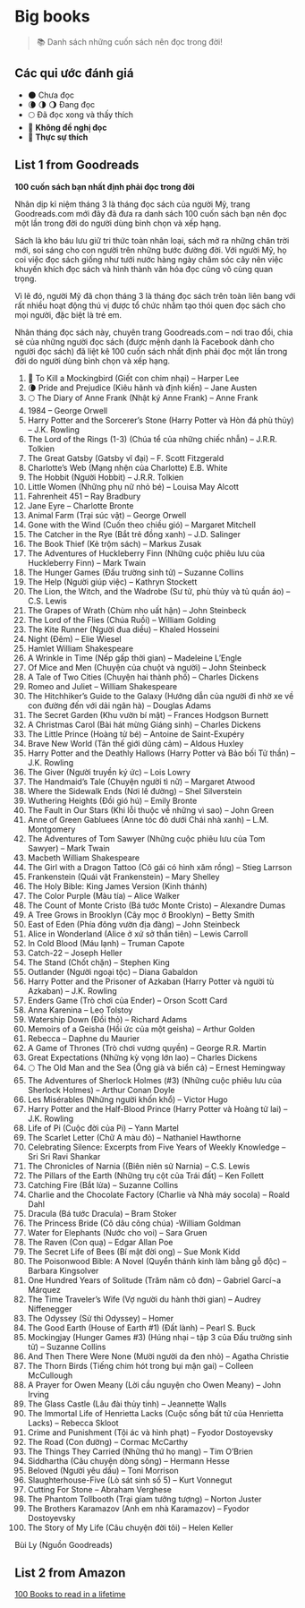 # Big books

> :books: Danh sách những cuốn sách nên đọc trong đời!

## Các qui ước đánh giá

- 🌑 Chưa đọc
- 🌘 🌗 🌖 Đang đọc
- 🌕 Đã đọc xong và thấy thích
- 🌝 **Không đề nghị đọc**
- 🌟 **Thực sự thích**

## List 1 from Goodreads

**100 cuốn sách bạn nhất định phải đọc trong đời**

Nhân dịp kỉ niệm tháng 3 là tháng đọc sách của người Mỹ, trang Goodreads.com mới đây đã đưa ra danh sách 100 cuốn sách bạn nên đọc một lần trong đời do người dùng bình chọn và xếp hạng.

Sách là kho báu lưu giữ tri thức toàn nhân loại, sách mở ra những chân trời mới, soi sáng cho con người trên những bước đường đời. Với người Mỹ, họ coi việc đọc sách giống như tưới nước hàng ngày chăm sóc cây nên việc khuyến khích đọc sách và hình thành văn hóa đọc cũng vô cùng quan trọng.

Vì lẽ đó, người Mỹ đã chọn tháng 3 là tháng đọc sách trên toàn liên bang với rất nhiều hoạt động thú vị được tổ chức nhằm tạo thói quen đọc sách cho mọi người, đặc biệt là trẻ em.

Nhân tháng đọc sách này, chuyên trang Goodreads.com – nơi trao đổi, chia sẻ của những người đọc sách (được mệnh danh là Facebook dành cho người đọc sách) đã liệt kê 100 cuốn sách nhất định phải đọc một lần trong đời do người dùng bình chọn và xếp hạng.

1. 🌟 To Kill a Mockingbird (Giết con chim nhại) – Harper Lee
2. 🌘 Pride and Prejudice (Kiêu hãnh và định kiến) – Jane Austen
3. 🌕 The Diary of Anne Frank (Nhật ký Anne Frank) – Anne Frank
4. 1984 – George Orwell
5. Harry Potter and the Sorcerer’s Stone (Harry Potter và Hòn đá phù thủy) – J.K. Rowling
6. The Lord of the Rings (1-3) (Chúa tể của những chiếc nhẫn) – J.R.R. Tolkien
7. The Great Gatsby (Gatsby vĩ đại) – F. Scott Fitzgerald
8. Charlotte’s Web (Mạng nhện của Charlotte) E.B. White
9. The Hobbit (Người Hobbit) – J.R.R. Tolkien
10. Little Women (Những phụ nữ nhỏ bé) – Louisa May Alcott
11. Fahrenheit 451 – Ray Bradbury
12. Jane Eyre – Charlotte Bronte
13. Animal Farm (Trại súc vật) – George Orwell
14. Gone with the Wind (Cuốn theo chiều gió) – Margaret Mitchell
15. The Catcher in the Rye (Bắt trẻ đồng xanh) – J.D. Salinger
16. The Book Thief (Kẻ trộm sách) – Markus Zusak
17. The Adventures of Huckleberry Finn (Những cuộc phiêu lưu của Huckleberry Finn) – Mark Twain
18. The Hunger Games (Đấu trường sinh tử) – Suzanne Collins
19. The Help (Người giúp việc) – Kathryn Stockett
20. The Lion, the Witch, and the Wadrobe (Sư tử, phù thủy và tủ quần áo) – C.S. Lewis
21. The Grapes of Wrath (Chùm nho uất hận) – John Steinbeck
22. The Lord of the Flies (Chúa Ruồi) – William Golding
23. The Kite Runner (Người đua diều) – Khaled Hosseini
24. Night (Đêm) – Elie Wiesel
25. Hamlet William Shakespeare
26. A Wrinkle in Time (Nếp gấp thời gian) – Madeleine L’Engle
27. Of Mice and Men (Chuyện của chuột và người) – John Steinbeck
28. A Tale of Two Cities (Chuyện hai thành phố) – Charles Dickens
29. Romeo and Juliet – William Shakespeare
30. The Hitchhiker’s Guide to the Galaxy (Hướng dẫn của người đi nhờ xe về con đường đến với dải ngân hà) – Douglas Adams
31. The Secret Garden (Khu vườn bí mật) – Frances Hodgson Burnett
32. A Christmas Carol (Bài hát mừng Giáng sinh) – Charles Dickens
33. The Little Prince (Hoàng tử bé) – Antoine de Saint-Exupéry
34. Brave New World (Tân thế giới dũng cảm) – Aldous Huxley
35. Harry Potter and the Deathly Hallows (Harry Potter và Bảo bối Tử thần) – J.K. Rowling
36. The Giver (Người truyền ký ức) – Lois Lowry
37. The Handmaid’s Tale (Chuyện người tì nữ) – Margaret Atwood
38. Where the Sidewalk Ends (Nơi lề đường) – Shel Silverstein
39. Wuthering Heights (Đồi gió hú) – Emily Bronte
40. The Fault in Our Stars (Khi lỗi thuộc về những vì sao) – John Green
41. Anne of Green Gabluees (Anne tóc đỏ dưới Chái nhà xanh) – L.M. Montgomery
42. The Adventures of Tom Sawyer (Những cuộc phiêu lưu của Tom Sawyer) – Mark Twain
43. Macbeth William Shakespeare
44. The Girl with a Dragon Tattoo (Cô gái có hình xăm rồng) – Stieg Larrson
45. Frankenstein (Quái vật Frankenstein) – Mary Shelley
46. The Holy Bible: King James Version (Kinh thánh)
47. The Color Purple (Màu tía) – Alice Walker
48. The Count of Monte Cristo (Bá tước Monte Cristo) – Alexandre Dumas
49. A Tree Grows in Brooklyn (Cây mọc ở Brooklyn) – Betty Smith
50. East of Eden (Phía đông vườn địa đàng) – John Steinbeck
51. Alice in Wonderland (Alice ở xứ sở thần tiên) – Lewis Carroll
52. In Cold Blood (Máu lạnh) – Truman Capote
53. Catch-22 – Joseph Heller
54. The Stand (Chốt chặn) – Stephen King
55. Outlander (Người ngoại tộc) – Diana Gabaldon
56. Harry Potter and the Prisoner of Azkaban (Harry Potter và người tù Azkaban) – J.K. Rowling
57. Enders Game (Trò chơi của Ender) – Orson Scott Card
58. Anna Karenina – Leo Tolstoy
59. Watership Down (Đồi thỏ) – Richard Adams
60. Memoirs of a Geisha (Hồi ức của một geisha) – Arthur Golden
61. Rebecca – Daphne du Maurier
62. A Game of Thrones (Trò chơi vương quyền) – George R.R. Martin
63. Great Expectations (Những kỳ vọng lớn lao) – Charles Dickens
64. 🌕 The Old Man and the Sea (Ông già và biển cả) – Ernest Hemingway
65. The Adventures of Sherlock Holmes (#3) (Những cuộc phiêu lưu của Sherlock Holmes) – Arthur Conan Doyle
66. Les Misérables (Những người khốn khổ) – Victor Hugo
67. Harry Potter and the Half-Blood Prince (Harry Potter và Hoàng tử lai) – J.K. Rowling
68. Life of Pi (Cuộc đời của Pi) – Yann Martel
69. The Scarlet Letter (Chữ A màu đỏ) – Nathaniel Hawthorne
70. Celebrating Silence: Excerpts from Five Years of Weekly Knowledge – Sri Sri Ravi Shankar
71. The Chronicles of Narnia ((Biên niên sử Narnia) – C.S. Lewis
72. The Pillars of the Earth (Những trụ cột của Trái đất) – Ken Follett
73. Catching Fire (Bắt lửa) – Suzanne Collins
74. Charlie and the Chocolate Factory (Charlie và Nhà máy socola) – Roald Dahl
75. Dracula (Bá tước Dracula) – Bram Stoker
76. The Princess Bride (Cô dâu công chúa) -William Goldman
77. Water for Elephants (Nước cho voi) – Sara Gruen
78. The Raven (Con quạ) – Edgar Allan Poe
79. The Secret Life of Bees (Bí mật đời ong) – Sue Monk Kidd
80. The Poisonwood Bible: A Novel (Quyển thánh kinh làm bằng gỗ độc) – Barbara Kingsolver
81. One Hundred Years of Solitude (Trăm năm cô đơn) – Gabriel Garcí¬a Márquez
82. The Time Traveler’s Wife (Vợ người du hành thời gian) – Audrey Niffenegger
83. The Odyssey (Sử thi Odyssey) – Homer
84. The Good Earth (House of Earth #1) (Đất lành) – Pearl S. Buck
85. Mockingjay (Hunger Games #3) (Húng nhại – tập 3 của Đấu trường sinh tử) – Suzanne Collins
86. And Then There Were None (Mười người da đen nhỏ) – Agatha Christie
87. The Thorn Birds (Tiếng chim hót trong bụi mận gai) – Colleen McCullough
88. A Prayer for Owen Meany (Lời cầu nguyện cho Owen Meany) – John Irving
89. The Glass Castle (Lâu đài thủy tinh) – Jeannette Walls
90. The Immortal Life of Henrietta Lacks (Cuộc sống bất tử của Henrietta Lacks) – Rebecca Skloot
91. Crime and Punishment (Tội ác và hình phạt) – Fyodor Dostoyevsky
92. The Road (Con đường) – Cormac McCarthy
93. The Things They Carried (Những thứ họ mang) – Tim O’Brien
94. Siddhartha (Câu chuyện dòng sông) – Hermann Hesse
95. Beloved (Người yêu dấu) – Toni Morrison
96. Slaughterhouse-Five (Lò sát sinh số 5) – Kurt Vonnegut
97. Cutting For Stone – Abraham Verghese
98. The Phantom Tollbooth (Trại giam tưởng tượng) – Norton Juster
99. The Brothers Karamazov (Anh em nhà Karamazov) – Fyodor Dostoyevsky
100. The Story of My Life (Câu chuyện đời tôi) – Helen Keller

Bùi Ly (Nguồn Goodreads)

## List 2 from Amazon 

[100 Books to read in a lifetime](https://www.amazon.com/l/ref=mh_rd_l?node=8192263011)
